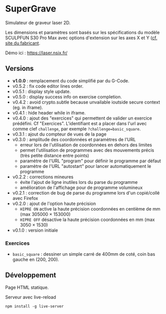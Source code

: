 # SuperGrave

Simulateur de graveur laser 2D.

Les dimensions et paramètres sont basés sur les spécifications du modèle SCULPFUN S30 Pro Max avec options d'extension sur les axes X et Y ([cf. site du fabricant](https://sculpfun.com/collections/sculpfun-s30/products/sculpfun-s30-pro-max-automatic-air-assist-laser-engraver-machine-20w?variant=42446149877938).

Démo ici : <https://laser.nsix.fr/>

## Versions

 * **v1.0.0** : remplacement du code simplifié par du G-Code.
 * v0.5.2 : fix code editor lines order.
 * v0.5.1 : display style update.
 * v0.5.0 : display success info on exercise completion.
 * v0.4.2 : avoid crypto.subtle because unvailable ioutside secure context (eg. in iframe).
 * v0.4.1 : hide header while in iframe.
 * v0.4.0 : ajout des "exercices" qui permettent de valider un exercice prédéfini. Cf "Exercices". L'identifiant est a placer dans l'url avec comme clef `challenge`, par exemple `?challenge=basic_square`.
 * v0.3.1 : ajout du compteur de vues de la page
 * v0.3.0 : amplitude des coordonnées et paramètres de l'URL
   - erreur lors de l'utilisation de coordonnées en dehors des limites
   - permet l'utilisation de programmes avec des mouvements précis (très petite distance entre points)
   - paramètre de l'URL "program" pour définir le programme par défaut
   - paramètre de l'URL "autostart" pour lancer automatiquement le programme
 * v0.2.2 : corrections mineures
   - évite l'ajout de ligne inutiles lors du parse du programme
   - amélioration de l'affichage pour de programme volumineux
 * v0.2.1 : correction de bug de parse du programme lors d'un copié/collé avec Firefox
 * v0.2.0 : ajout de l'option haute précision
   - `HIPRE ON` active la haute précision coordonnées en centième de mm (max 305000 × 153000)
   - `HIPRE OFF` désactive la haute précision coordonnées en mm (max 3050 × 1530)
 * v0.1.0 : version initiale

### Exercices

 * `basic_square` : dessiner un simple carré de 400mm de coté, coin bas gauche en (200, 200).

## Développement

Page HTML statique.

Serveur avec live-reload

`npm install -g live-server`

